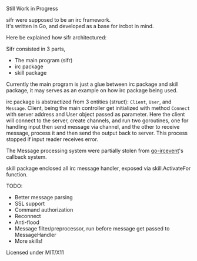 Still Work in Progress

sifr were supposed to be an irc framework.  
It's written in Go, and developed as a base for ircbot in mind.

Here be explained how sifr architectured:

Sifr consisted in 3 parts,
- The main program (sifr)
- irc package
- skill package

Currently the main program is just a glue between irc package and skill package, it may serves as an example on how irc package being used.

irc package is abstractized from 3 entities (struct): `Client`, `User`, and `Message`.
Client, being the main controller get initialized with method `Connect` with server address and User object passed as parameter.
Here the client will connect to the server, create channels, and run two goroutines, one for handling input then send message via channel, and the other to receive message, process it and then send the output back to server. This process stopped if input reader receives error.

The Message processing system were partially stolen from [go-ircevent](https://github.com/thoj/go-ircevent)'s callback system.

skill package enclosed all irc message handler, exposed via skill.ActivateFor function.

TODO:
- Better message parsing
- SSL support
- Command authorization
- Reconnect
- Anti-flood
- Message filter/preprocessor, run before message get passed to MessageHandler
- More skills!

Licensed under MIT/X11
